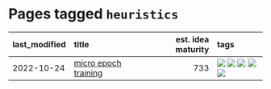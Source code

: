 # Pages tagged `heuristics`

|last_modified|title|est. idea maturity|tags
|:---|:---|---:|:---|
|2022-10-24|[micro epoch training](../micro-epoch.md)|733|[![](https://img.shields.io/badge/tag-augmentation-e3be61)](../tags/augmentation.md) [![](https://img.shields.io/badge/tag-dataset-d82abc)](../tags/dataset.md) [![](https://img.shields.io/badge/tag-heuristics-e9b626)](../tags/heuristics.md) [![](https://img.shields.io/badge/tag-tooling-eac1b9)](../tags/tooling.md) [![](https://img.shields.io/badge/tag-training-a4124b)](../tags/training.md)|
